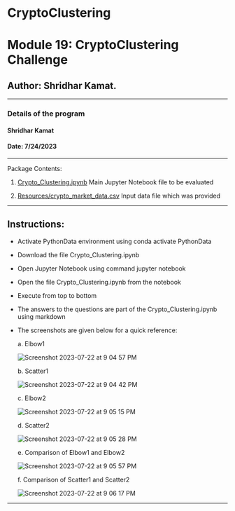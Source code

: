 # CryptoClustering

# Module 19: CryptoClustering Challenge

## Author: Shridhar Kamat.
<hr>

### Details of the program 
#### Shridhar Kamat
#### Date: 7/24/2023
<hr>
Package Contents:

1. [Crypto_Clustering.ipynb](https://github.com/shriparna/CryptoClustering/blob/main/Crypto_Clustering.ipynb) Main Jupyter Notebook file to be evaluated

2. [Resources/crypto_market_data.csv](https://github.com/shriparna/CryptoClustering/blob/main/Resources/crypto_market_data.csv) Input data file which was provided

<hr>

## Instructions:

- Activate PythonData environment using conda activate PythonData
- Download the file Crypto_Clustering.ipynb
- Open Jupyter Notebook using command jupyter notebook
- Open the file Crypto_Clustering.ipynb from the notebook
- Execute from top to bottom   
- The answers to the questions are part of the Crypto_Clustering.ipynb using markdown
- The screenshots are given below for a quick reference:

    a. Elbow1

    ![Screenshot 2023-07-22 at 9 04 57 PM](https://github.com/shriparna/CryptoClustering/assets/71340748/ab846bce-b1d2-4dd0-8bee-7b858a001e1b)


    b. Scatter1

    ![Screenshot 2023-07-22 at 9 04 42 PM](https://github.com/shriparna/CryptoClustering/assets/71340748/4b616b41-3832-45b2-bc11-ee9b1e364e33)
    

    c. Elbow2

    ![Screenshot 2023-07-22 at 9 05 15 PM](https://github.com/shriparna/CryptoClustering/assets/71340748/ea8cd727-909b-46d3-9ad5-29f709040185)

    
    d. Scatter2

    ![Screenshot 2023-07-22 at 9 05 28 PM](https://github.com/shriparna/CryptoClustering/assets/71340748/0f5725b0-c859-4f27-955c-b4d62c051be3)

    e. Comparison of Elbow1 and Elbow2

    ![Screenshot 2023-07-22 at 9 05 57 PM](https://github.com/shriparna/CryptoClustering/assets/71340748/f369823a-fa35-4bfc-8660-dae9600c6e1a)

    f. Comparison of Scatter1 and Scatter2
    
    ![Screenshot 2023-07-22 at 9 06 17 PM](https://github.com/shriparna/CryptoClustering/assets/71340748/69a167ca-fe22-4b2f-8269-5af73d2782e6)


<hr>
